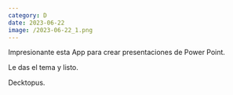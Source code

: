 ```yaml
--- 
category: D 
date: 2023-06-22 
image: /2023-06-22_1.png 
--- 
```


Impresionante esta App para crear presentaciones de Power Point. 

Le das el tema y listo.

Decktopus.